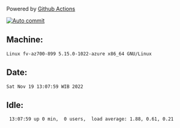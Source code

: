 Powered by [Github Actions](https://github.com/features/actions)

[![Auto commit](https://github.com/hiage/workstation/workflows/Auto%20commit/badge.svg)](https://github.com/hiage/workstation/actions?query=workflow%3A%22Auto+commit%22)

## Machine:
```
Linux fv-az700-899 5.15.0-1022-azure x86_64 GNU/Linux
```
## Date:
```
Sat Nov 19 13:07:59 WIB 2022
```
## Idle:
```
 13:07:59 up 0 min,  0 users,  load average: 1.88, 0.61, 0.21
```
